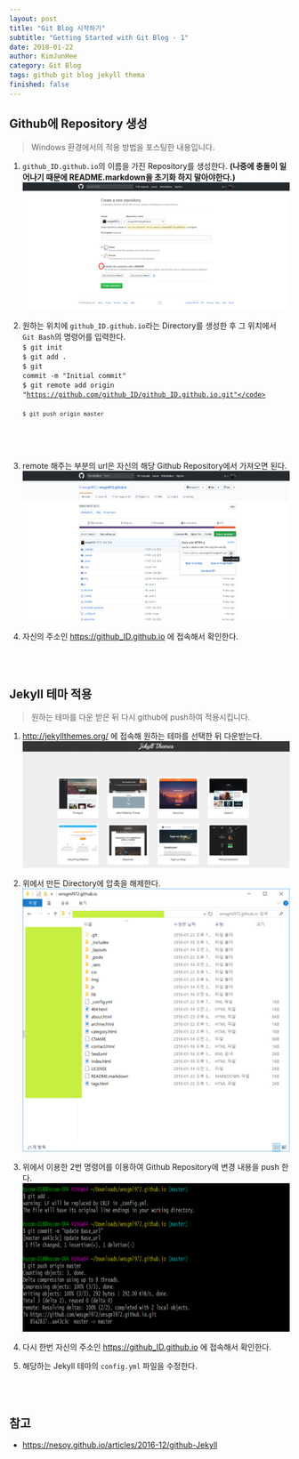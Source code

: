 ```yaml
---
layout: post
title: "Git Blog 시작하기"
subtitle: "Getting Started with Git Blog - 1"
date: 2018-01-22
author: KimJunHee
category: Git Blog
tags: github git blog jekyll thema
finished: false
---
```


## Github에 Repository 생성

> Windows 환경에서의 적용 방법을 포스팅한 내용입니다.

1. ```github_ID.github.io```의 이름을 가진 Repository를 생성한다. **(나중에 충돌이 일어나기 때문에 README.markdown을 초기화 하지 말아야한다.)**
![Git](/img/gitBlog_repository.png "make repository")

2. 원하는 위치에 ```github_ID.github.io```라는 Directory를 생성한 후 그 위치에서 ```Git Bash```의 명령어를 입력한다. <br/>
<code>$ git init</code><br/>
<code>$ git add .</code><br/>
<code>$ git commit -m "Initial commit"</code><br/>
<code>$ git remote add origin "https://github.com/github_ID/github_ID.github.io.git"</code><br/>
<code>$ git push origin master</code>
</code>

3. remote 해주는 부분의 url은 자신의 해당 Github Repository에서 가져오면 된다.
![Git](/img/gitBlog_copy.png "copy url")

4. 자신의 주소인 https://github_ID.github.io 에 접속해서 확인한다.


<br/><br/>
## Jekyll 테마 적용

> 원하는 테마를 다운 받은 뒤 다시 github에 push하여 적용시킵니다.

1. <http://jekyllthemes.org/> 에 접속해 원하는 테마를 선택한 뒤 다운받는다.
![Git](/img/gitBlog_thema.png "jekyll Thema")

2. 위에서 만든 Directory에 압축을 해제한다.
![Git](/img/gitBlog_directory.png "directory")

3. 위에서 이용한 2번 명령어를 이용하여 Github Repository에 변경 내용을 push 한다.
![Git](/img/gitBlog_push.png "update base url")

4. 다시 한번 자신의 주소인 https://github_ID.github.io 에 접속해서 확인한다.

5. 해당하는 Jekyll 테마의 ```config.yml``` 파일을 수정한다.


<br/><br/>
## 참고

* <https://nesoy.github.io/articles/2016-12/github-Jekyll>
